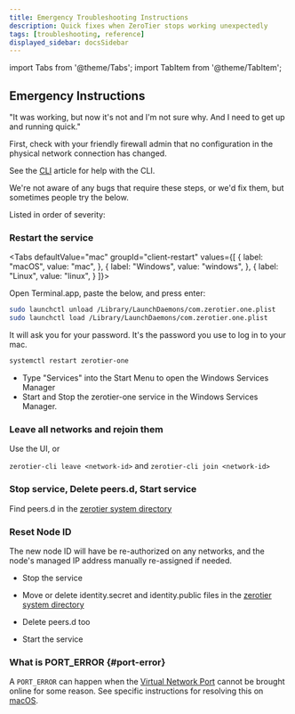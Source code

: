```yaml
---
title: Emergency Troubleshooting Instructions
description: Quick fixes when ZeroTier stops working unexpectedly
tags: [troubleshooting, reference]
displayed_sidebar: docsSidebar
---
```


import Tabs from '@theme/Tabs';
import TabItem from '@theme/TabItem';

## Emergency Instructions

"It was working, but now it's not and I'm not sure why. And I need to get up and running quick."

First, check with your friendly firewall admin that no configuration in the physical network connection has changed.

See the [CLI](cli.md) article for help with the CLI.

We're not aware of any bugs that require these steps, or we'd fix them, but sometimes people try the below.

Listed in order of severity:

### Restart the service

<Tabs
defaultValue="mac"
groupId="client-restart"
values={[
{ label: "macOS", value: "mac", },
{ label: "Windows", value: "windows", },
{ label: "Linux", value: "linux", }
]}>

<TabItem value="mac">

Open Terminal.app, paste the below, and press enter:

```sh
sudo launchctl unload /Library/LaunchDaemons/com.zerotier.one.plist
sudo launchctl load /Library/LaunchDaemons/com.zerotier.one.plist
```

It will ask you for your password. It's the password you use to log in to your mac.

</TabItem>

<TabItem value="linux">

```sh
systemctl restart zerotier-one
```

</TabItem>

<TabItem value="windows">

- Type "Services" into the Start Menu to open the Windows Services Manager
- Start and Stop the zerotier-one service in the Windows Services Manager.

</TabItem>
</Tabs>

### Leave all networks and rejoin them

Use the UI, or

`zerotier-cli leave <network-id>` and `zerotier-cli join <network-id>`

### Stop service, Delete peers.d, Start service

Find peers.d in the [zerotier system directory](config.md#system)

### Reset Node ID

The new node ID will have be re-authorized on any networks, and the node's managed IP address manually re-assigned if needed.

- Stop the service
- Move or delete identity.secret and identity.public files in the [zerotier system directory](config.md#system)

- Delete peers.d too
- Start the service

### What is PORT_ERROR {#port-error}

A `PORT_ERROR` can happen when the [Virtual Network Port](glossary.md#virtual-network-port) cannot be brought online for some reason. See specific instructions for resolving this on [macOS](faq-macos.md#port-error).

